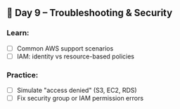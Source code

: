 ## 📅 Day 9 – Troubleshooting & Security
### Learn:
- [ ] Common AWS support scenarios
- [ ] IAM: identity vs resource-based policies

### Practice:
- [ ] Simulate "access denied" (S3, EC2, RDS)
- [ ] Fix security group or IAM permission errors
